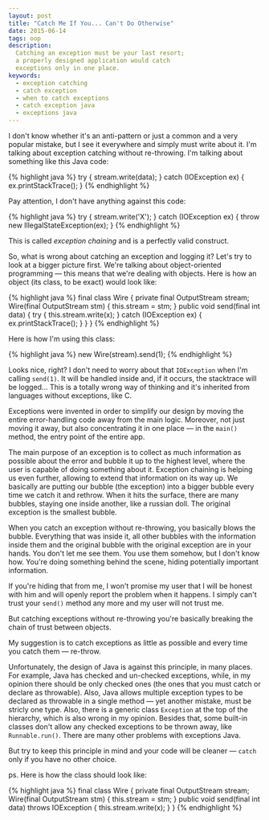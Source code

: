 ```yaml
---
layout: post
title: "Catch Me If You... Can't Do Otherwise"
date: 2015-06-14
tags: oop
description:
  Catching an exception must be your last resort;
  a properly designed application would catch
  exceptions only in one place.
keywords:
  - exception catching
  - catch exception
  - when to catch exceptions
  - catch exception java
  - exceptions java
---
```


I don't know whether it's an anti-pattern or just a common and a very popular
mistake, but I see it everywhere and simply must write about it. I'm talking
about exception catching without re-throwing. I'm talking about something like
this Java code:

{% highlight java %}
try {
  stream.write(data);
} catch (IOException ex) {
  ex.printStackTrace();
}
{% endhighlight %}

<!--more-->

Pay attention, I don't have anything against this code:

{% highlight java %}
try {
  stream.write('X');
} catch (IOException ex) {
  throw new IllegalStateException(ex);
}
{% endhighlight %}

This is called _exception chaining_ and is a perfectly valid construct.

So, what is wrong about catching an exception and logging it? Let's try to
look at a bigger picture first. We're talking about object-oriented
programming &mdash; this means that we're dealing with objects. Here is
how an object (its class, to be exact) would look like:

{% highlight java %}
final class Wire {
  private final OutputStream stream;
  Wire(final OutputStream stm) {
    this.stream = stm;
  }
  public void send(final int data) {
    try {
      this.stream.write(x);
    } catch (IOException ex) {
      ex.printStackTrace();
    }
  }
}
{% endhighlight %}

Here is how I'm using this class:

{% highlight java %}
new Wire(stream).send(1);
{% endhighlight %}

Looks nice, right? I don't need to worry about that `IOException` when I'm
calling `send(1)`. It will be handled inside and, if it occurs, the stacktrace
will be logged... This is a totally wrong way of thinking and it's inherited
from languages without exceptions, like C.

Exceptions were invented in order to simplify our design by moving the entire
error-handling code away from the main logic. Moreover, not just moving it away, but
also concentrating it in one place &mdash; in the `main()` method, the entry
point of the entire app.

The main purpose of an exception is to collect as much information as possible
about the error and bubble it up to the highest level, where the user
is capable of doing something about it. Exception chaining is helping us even
further, allowing to extend that information on its way up. We basically
are putting our bubble (the exception) into a bigger bubble every time we
catch it and rethrow. When it hits the surface, there are many bubbles, staying
one inside another, like a russian doll. The original exception is the
smallest bubble.

When you catch an exception without re-throwing, you basically blows the bubble.
Everything that was inside it, all other bubbles with the information inside
them and the original bubble with the original exception are in your hands.
You don't let me see them. You use them somehow, but I don't know how. You're
doing something behind the scene, hiding potentially important information.

If you're hiding that from me, I won't promise my user that I will be honest
with him and will openly report the problem when it happens. I simply can't
trust your `send()` method any more and my user will not trust me.

But catching exceptions without re-throwing you're basically breaking the
chain of trust between objects.

My suggestion is to catch exceptions as little as possible and every time
you catch them &mdash; re-throw.

Unfortunately, the design of Java is against this principle, in many places.
For example, Java has checked and un-checked exceptions, while, in my opinion
there should be only checked ones (the ones that you must catch or declare
as throwable). Also, Java allows multiple exception types to be declared
as throwable in a single method &mdash; yet another mistake, must be stricly
one type. Also, there is a generic class `Exception` at the top of the hierarchy,
which is also wrong in my opinion. Besides that, some built-in classes don't
allow any checked exceptions to be thrown away, like `Runnable.run()`. There
are many other problems with exceptions Java.

But try to keep this principle in mind and your code will be cleaner &mdash;
`catch` only if you have no other choice.

ps. Here is how the class should look like:

{% highlight java %}
final class Wire {
  private final OutputStream stream;
  Wire(final OutputStream stm) {
    this.stream = stm;
  }
  public void send(final int data)
    throws IOException {
    this.stream.write(x);
  }
}
{% endhighlight %}

